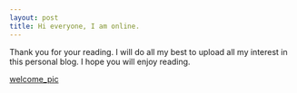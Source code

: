 ```yaml
---
layout: post
title: Hi everyone, I am online.
---
```

Thank you for your reading. I will do all my best to upload all my interest in this personal blog. I hope you will enjoy reading.

[welcome_pic]({{site.url}}https://datasciencesurfer.files.wordpress.com/2013/04/data-science-history.jpg)

